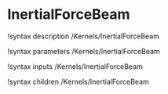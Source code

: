 # InertialForceBeam
!syntax description /Kernels/InertialForceBeam

!syntax parameters /Kernels/InertialForceBeam

!syntax inputs /Kernels/InertialForceBeam

!syntax children /Kernels/InertialForceBeam
